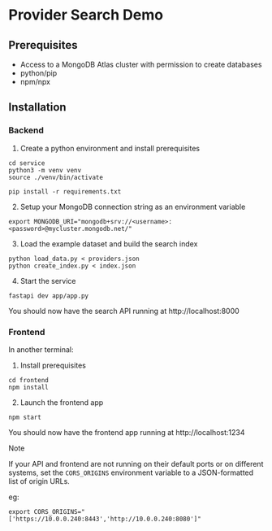 Provider Search Demo
====================

## Prerequisites

- Access to a MongoDB Atlas cluster with permission to create databases
- python/pip
- npm/npx

## Installation

### Backend

1) Create a python environment and install prerequisites
```
cd service
python3 -m venv venv
source ./venv/bin/activate

pip install -r requirements.txt
```

2) Setup your MongoDB connection string as an environment variable
```
export MONGODB_URI="mongodb+srv://<username>:<password>@mycluster.mongodb.net/"
```

3) Load the example dataset and build the search index
```
python load_data.py < providers.json
python create_index.py < index.json
```

4) Start the service
```
fastapi dev app/app.py
```

You should now have the search API running at http://localhost:8000

### Frontend

In another terminal:

1) Install prerequisites
```
cd frontend
npm install
```

2) Launch the frontend app
```
npm start
```

You should now have the frontend app running at http://localhost:1234

> [!NOTE]
> If your API and frontend are not running on their default ports or 
> on different systems, set the `CORS_ORIGINS` environment variable to a 
> JSON-formatted list of origin URLs. 
> 
> eg:
> ```
> export CORS_ORIGINS="['https://10.0.0.240:8443','http://10.0.0.240:8080']"
